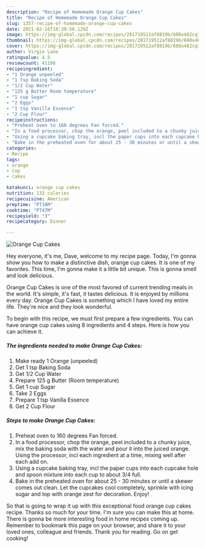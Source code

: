 ```yaml
---
description: "Recipe of Homemade Orange Cup Cakes"
title: "Recipe of Homemade Orange Cup Cakes"
slug: 1357-recipe-of-homemade-orange-cup-cakes
date: 2021-02-16T10:39:58.129Z
image: https://img-global.cpcdn.com/recipes/281719512af8819b/680x482cq70/orange-cup-cakes-recipe-main-photo.jpg
thumbnail: https://img-global.cpcdn.com/recipes/281719512af8819b/680x482cq70/orange-cup-cakes-recipe-main-photo.jpg
cover: https://img-global.cpcdn.com/recipes/281719512af8819b/680x482cq70/orange-cup-cakes-recipe-main-photo.jpg
author: Virgie Lane
ratingvalue: 4.5
reviewcount: 41196
recipeingredient:
- "1 Orange unpeeled"
- "1 tsp Baking Soda"
- "1/2 Cup Water"
- "125 g Butter Room temperature"
- "1 cup Sugar"
- "2 Eggs"
- "1 tsp Vanilla Essence"
- "2 Cup Flour"
recipeinstructions:
- "Preheat oven to 160 degrees Fan forced."
- "In a food processor, chop the orange, peel included to a chunky juice, mix the baking soda with the water and pour it into the juiced orange. Using the processor, incl each ingredient at a time, mixing well after each add on."
- "Using a cupcake baking tray, incl the paper cups into each cupcake hole and spoon mixture into each cup to about 3/4 full."
- "Bake in the preheated oven for about 25 - 30 minutes or until a skewer comes out clean. Let the cupcakes cool completely, sprinkle with icing sugar and top with orange zest for decoration. Enjoy!"
categories:
- Recipe
tags:
- orange
- cup
- cakes

katakunci: orange cup cakes 
nutrition: 133 calories
recipecuisine: American
preptime: "PT38M"
cooktime: "PT47M"
recipeyield: "3"
recipecategory: Dinner

---
```



![Orange Cup Cakes](https://img-global.cpcdn.com/recipes/281719512af8819b/680x482cq70/orange-cup-cakes-recipe-main-photo.jpg)

Hey everyone, it's me, Dave, welcome to my recipe page. Today, I'm gonna show you how to make a distinctive dish, orange cup cakes. It is one of my favorites. This time, I'm gonna make it a little bit unique. This is gonna smell and look delicious.



Orange Cup Cakes is one of the most favored of current trending meals in the world. It's simple, it's fast, it tastes delicious. It is enjoyed by millions every day. Orange Cup Cakes is something which I have loved my entire life. They're nice and they look wonderful.


To begin with this recipe, we must first prepare a few ingredients. You can have orange cup cakes using 8 ingredients and 4 steps. Here is how you can achieve it.

<!--inarticleads1-->

##### The ingredients needed to make Orange Cup Cakes:

1. Make ready 1 Orange (unpeeled)
1. Get 1 tsp Baking Soda
1. Get 1/2 Cup Water
1. Prepare 125 g Butter (Room temperature)
1. Get 1 cup Sugar
1. Take 2 Eggs
1. Prepare 1 tsp Vanilla Essence
1. Get 2 Cup Flour




<!--inarticleads2-->

##### Steps to make Orange Cup Cakes:

1. Preheat oven to 160 degrees Fan forced.
1. In a food processor, chop the orange, peel included to a chunky juice, mix the baking soda with the water and pour it into the juiced orange. Using the processor, incl each ingredient at a time, mixing well after each add on.
1. Using a cupcake baking tray, incl the paper cups into each cupcake hole and spoon mixture into each cup to about 3/4 full.
1. Bake in the preheated oven for about 25 - 30 minutes or until a skewer comes out clean. Let the cupcakes cool completely, sprinkle with icing sugar and top with orange zest for decoration. Enjoy!




So that is going to wrap it up with this exceptional food orange cup cakes recipe. Thanks so much for your time. I'm sure you can make this at home. There is gonna be more interesting food in home recipes coming up. Remember to bookmark this page on your browser, and share it to your loved ones, colleague and friends. Thank you for reading. Go on get cooking!
